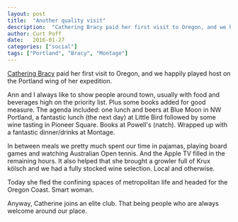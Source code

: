 ```yaml
---
layout: post
title:  "Another quality visit"
description:  "Cathering Bracy paid her first visit to Oregon, and we happily hosted the Portland segment of her expedition."
author: Curt Poff
date:   2016-01-27
categories: ["social"]
tags: ["Portland", "Bracy", "Montage"]
---
```


[Cathering Bracy](https://twitter.com/cbracy) paid her first visit to Oregon, and we happily played host on the Portland wing of her expedition.

<!--more-->

Ann and I always like to show people around town, usually with food and beverages high on the priority list. Plus some books added for good measure. The agenda included: one lunch and beers at Blue Moon in NW Portland, a fantastic lunch (the next day) at Little Bird followed by some wine tasting in Pioneer Square. Books at Powell's (natch). Wrapped up with a fantastic dinner/drinks at Montage.

In between meals we pretty much spent our time in pajamas, playing board games and watching Australian Open tennis. And the Apple TV filled in the remaining hours. It also helped that she brought a growler full of Krux kölsch and we had a fully stocked wine selection. Local and otherwise.

Today she fled the confining spaces of metropolitan life and headed for the Oregon Coast. Smart woman.

Anyway, Catherine joins an elite club. That being people who are always welcome around our place.
